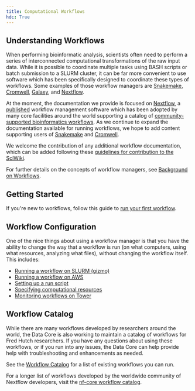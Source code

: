 ```yaml
---
title: Computational Workflows
hdc: True
---
```


## Understanding Workflows

When performing bioinformatic analysis, scientists often need to perform a series of interconnected
computational transformations of the raw input data. While it is possible to coordinate multiple tasks
using BASH scripts or batch submission to a SLURM cluster, it can be far more convenient to use
software which has been specifically designed to coordinate these types of workflows. Some examples
of those workflow managers are 
[Snakemake](https://snakemake.readthedocs.io/en/stable/), 
[Cromwell](https://cromwell.readthedocs.io/en/stable/), 
[Galaxy](https://galaxyproject.org/), 
and [Nextflow](https://nextflow.io/).

At the moment, the documentation we provide is focused on [Nextflow](https://nextflow.io/), a
[published](https://www.nature.com/articles/nbt.3820.epdf?author_access_token=NR5Sw5j7DhVJhsvhZX3O8NRgN0jAjWel9jnR3ZoTv0O-x-SaU0X4rrftBAum396PO2HW7nu_CY6WUD5BczKSljFiztaC_YS4qiOe1WqLsYegnGM2iRixif0sggcgrW7Y) 
workflow management software which has been adopted by many core facilities around the world supporting
a catalog of [community-supported bioinformatics workflows](https://nf-co.re/). As we continue to expand
the documentation available for running workflows, we hope to add content supporting users of
[Snakemake](https://snakemake.readthedocs.io/en/stable/) and [Cromwell](https://cromwell.readthedocs.io/en/stable/).

We welcome the contribution of any additional workflow documentation, which can be added following these
[guidelines for contribution to the SciWiki](https://github.com/FredHutch/wiki/blob/main/README.md).

For further details on the concepts of workflow managers, see [Background on Workflows](/hdc/workflows/workflow_background).

## Getting Started

If you're new to workflows, follow this guide to [run your first workflow](/hdc/workflows/running_first_workflow).

## Workflow Configuration

One of the nice things about using a workflow manager is that you have the ability to change the way
that a workflow is run (on what computers, using what resources, analyzing what files), without changing
the workflow itself. This includes:

- [Running a workflow on SLURM (gizmo)](/hdc/workflows/running/on_gizmo)
- [Running a workflow on AWS](/hdc/workflows/running/on_aws)
- [Setting up a run script](/hdc/workflows/running/run_script)
- [Specifying computational resources](/hdc/workflows/running/process_resources)
- [Monitoring workflows on Tower](/hdc/workflows/running/tower)

## Workflow Catalog

While there are many workflows developed by researchers around the world, the Data Core is also working
to maintain a catalog of workflows for Fred Hutch researchers. If you have any questions about using these
workflows, or if you run into any issues, the Data Core can help provide help with troubleshooting and
enhancements as needed.

See the [Workflow Catalog](/hdc/workflows/workflow_catalog) for a list of existing workflows you can run.

For a longer list of workflows developed by the worldwide community of Nextflow developers, visit the
[nf-core workflow catalog](https://nf-co.re/pipelines).
